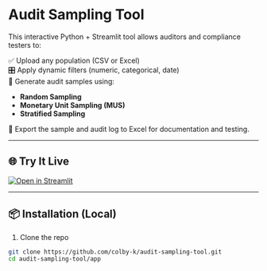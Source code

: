 # Audit Sampling Tool

This interactive Python + Streamlit tool allows auditors and compliance testers to:

✅ Upload any population (CSV or Excel)  
🎛️ Apply dynamic filters (numeric, categorical, date)  
🎲 Generate audit samples using:

- **Random Sampling**
- **Monetary Unit Sampling (MUS)**
- **Stratified Sampling**

📁 Export the sample and audit log to Excel for documentation and testing.

---

## 🌐 Try It Live

[![Open in Streamlit](https://static.streamlit.io/badges/streamlit_badge_black_white.svg)](https://audit-sampling-tool.streamlit.app)

---

## 📦 Installation (Local)

1. Clone the repo

```bash
git clone https://github.com/colby-k/audit-sampling-tool.git
cd audit-sampling-tool/app
